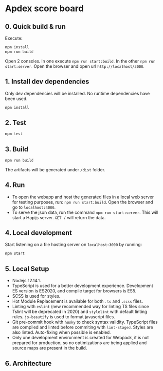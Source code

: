 # Apdex score board

## 0. Quick build & run

Execute:

```bash
npm install
npm run build
```

Open 2 consoles. In one execute `npm run start:build`. In the other `npm run start:server`.
Open the browser and open url `http://localhost/3000`.

## 1. Install dev dependencies

Only dev dependencies will be installed. No runtime dependencies have been used.

```bash
npm install
```

## 2. Test

```bash
npm test
```

## 3. Build

```bash
npm run build
```

The artifacts will be generated under `/dist` folder.

## 4. Run

- To open the webapp and host the generated files in a local web server for testing purposes, run: `npm run start:build`. Open the browser and go to `localhost:4000`.
- To serve the json data, run the command `npm run start:server`. This will start a Hapijs server. `GET /` will return the data.

## 4. Local development

Start listening on a file hosting server on `localhost:3000` by running:

```bash
npm start
```

## 5. Local Setup

- Nodejs 12.14.1.
- TypeScript is used for a better development experience. Development ES version is ES2020,  and compile target for browsers is ES5.
- SCSS is used for styles.
- Hot Module Replacement is available for both `.ts` and `.scss` files.
- Linting with `eslint` (new recommended way for linting TS files since Tslint will be deprecated in 2020) and `stylelint` with default linting rules. `js-beautify` is used to format javascript files.
- Git pre-commit hook with `husky` to check syntax validity. TypeScript files are compiled and linted before commiting with `lint-staged`. Styles are also linted. Auto-fixing when possible is enabled.
- Only one development environment is created for Webpack, it is not prepared for production, so no optimizations are being applied and source maps are present in the build.

## 6. Architecture


